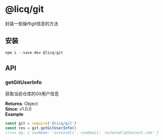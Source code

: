 
# @licq/git

封装一些操作git信息的方法

## 安装

```js
npm i --save-dev @licq/git
```

## API
### getGitUserInfo 

获取当前仓库的Git用户信息


**Returns**: Object  
**Since**: v1.0.0  
**Example**  
```js
const git = require('@licq/git')
const res = git.getGitUserInfo()
//==> eg: { useName: 'ostwindli', useEmail: 'ostwindli@tencent.com' }
```
